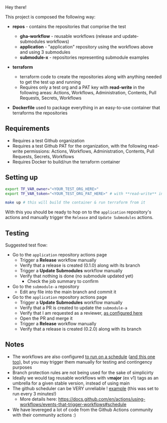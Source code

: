 Hey there!

This project is composed the following way:

- **repos** - contains the repositories that comprise the test
  - **gha-workflow** - reusable workflows (release and update-submodules workflows)
  - **application** - "application" repository using the workflows above and using 3 submodules
  - **submodule-x** - repositories representing submodule examples

- **terraform** 
  - terraform code to create the repositories along with anything needed to get the test up and running
  - Requires only a test org and a PAT key with **read-write** in the following areas: Actions, Workflows, Administration, Contents, Pull Requests, Secrets, Workflows

- **Dockerfile** used to package everything in an easy-to-use container that terraforms the repositories

## Requirements

- Requires a test Github organization
- Requires a test Github PAT for the organization, with the following read-write permissions: Actions, Workflows, Administration, Contents, Pull Requests, Secrets, Workflows
- Requires Docker to build/run the terraform container

## Setting up 

```bash
export TF_VAR_owner="<YOUR_TEST_ORG_HERE>"
export TF_VAR_token="<YOUR_TEST_ORG_PAT_HERE>" # with **read-write** in the following areas: Actions, Workflows, Administration, Contents, Pull Requests, Secrets, Workflows

make up # this will build the container & run terraform from it
```

With this you should be ready to hop on to the `application` repository's actions and manually trigger the `Release` and `Update Submodules` actions.

## Testing

Suggested test flow:

- Go to the `application` repository actions page
  - Trigger a **Release** workflow manually
  - Verify that a release is created (0.1.0) along with its branch
  - Trigger a **Update Submodules** workflow manually
  - Verify that nothing is done (no submodule updated yet)
    - Check the job summary to confirm
- Go to the `submodule-a` repository
  - Edit any file into the main branch and commit it
- Go to the `application` repository actions page
  - Trigger a **Update Submodules** workflow manually
  - Verify that a PR is created to update the `submodule-a`
  - Verify that I am requested as a reviewer, [as configured here](https://github.com/elevate-labs-with-guilherme/assessment/blob/main/repos/application/.github/workflows/update-submodules.yaml#L19)
  - Open the PR and merge it
  - Trigger a **Release** workflow manually
  - Verify that a release is created (0.2.0) along with its branch


## Notes

- The workflows are also configured [to run on a schedule](https://github.com/elevate-labs-with-guilherme/assessment/blob/24c191b4ae52bb0700c27e95fdef566f09aeacba/repos/application/.github/workflows/update-submodules.yaml#L7C9-L7C36) ([and this one too](https://github.com/elevate-labs-with-guilherme/assessment/blob/24c191b4ae52bb0700c27e95fdef566f09aeacba/repos/application/.github/workflows/release.yaml#L7)), but you may trigger them manually for testing and contingency purposes
- Branch protection rules are not being used for the sake of simplicirty
- Ideally we would tag reusable workflows with v**major** (ex v1) tags as an umbrella for a given stable version, instead of using main
- The github scheduler can be VERY unreliable ! [example](github-actions-schedule-example.png) (this was set to run every 3 minutes!)
  - More details here: https://docs.github.com/en/actions/using-workflows/events-that-trigger-workflows#schedule
- We have levereged a lot of code from the Github Actions community with their community actions :)